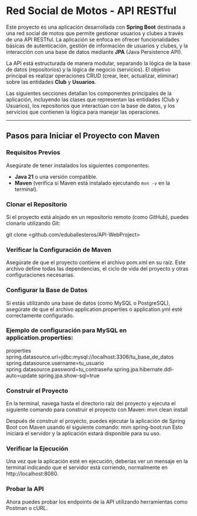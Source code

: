 # Red Social de Motos - API RESTful

Este proyecto es una aplicación desarrollada con **Spring Boot** destinada a una red social de motos que permite gestionar usuarios y clubes a través de una API RESTful. La aplicación se enfoca en ofrecer funcionalidades básicas de autenticación, gestión de información de usuarios y clubes, y la interacción con una base de datos mediante **JPA** (Java Persistence API).

La API está estructurada de manera modular, separando la lógica de la base de datos (repositorios) y la lógica de negocio (servicios). El objetivo principal es realizar operaciones CRUD (crear, leer, actualizar, eliminar) sobre las entidades **Club** y **Usuarios**.

Las siguientes secciones detallan los componentes principales de la aplicación, incluyendo las clases que representan las entidades (Club y Usuarios), los repositorios que interactúan con la base de datos, y los servicios que contienen la lógica para manejar las operaciones.

---

## Pasos para Iniciar el Proyecto con Maven

### Requisitos Previos
Asegúrate de tener instalados los siguientes componentes:
- **Java 21** o una versión compatible.
- **Maven** (verifica si Maven está instalado ejecutando `mvn -v` en la terminal).

### Clonar el Repositorio
Si el proyecto está alojado en un repositorio remoto (como GitHub), puedes clonarlo utilizando Git:

git clone <github.com/eduballesteros/API-WebProject>

### Verificar la Configuración de Maven
Asegúrate de que el proyecto contiene el archivo pom.xml en su raíz. Este archivo define todas las dependencias, el ciclo de vida del proyecto y otras configuraciones necesarias.

### Configurar la Base de Datos
Si estás utilizando una base de datos (como MySQL o PostgreSQL), asegúrate de que el archivo application.properties o application.yml esté correctamente configurado.

### Ejemplo de configuración para MySQL en application.properties:

properties
spring.datasource.url=jdbc:mysql://localhost:3306/tu_base_de_datos
spring.datasource.username=tu_usuario
spring.datasource.password=tu_contraseña
spring.jpa.hibernate.ddl-auto=update
spring.jpa.show-sql=true

### Construir el Proyecto
En la terminal, navega hasta el directorio raíz del proyecto y ejecuta el siguiente comando para construir el proyecto con Maven:
mvn clean install

Después de construir el proyecto, puedes ejecutar la aplicación de Spring Boot con Maven usando el siguiente comando:
mvn spring-boot:run
Esto iniciará el servidor y la aplicación estará disponible para su uso.

### Verificar la Ejecución
Una vez que la aplicación esté en ejecución, deberías ver un mensaje en la terminal indicando que el servidor está corriendo, normalmente en http://localhost:8080.

### Probar la API
Ahora puedes probar los endpoints de la API utilizando herramientas como Postman o cURL.
